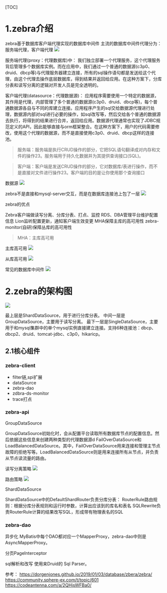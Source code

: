 [TOC]


# 1.zebra介绍

zebra基于数据库客户端代理实现的数据库中间件
主流的数据库中间件代理分为：服务端代理，客户端代理
![](https://xiaoboblog-bucket.oss-cn-hangzhou.aliyuncs.com/blog/20231030194540.png)

服务端代理(proxy：代理数据库)中： 我们独立部署一个代理服务，这个代理服务背后管理多个数据库实例。而在应用中，我们通过一个普通的数据源(c3p0、druid、dbcp等)与代理服务器建立连接，所有的sql操作语句都是发送给这个代理，由这个代理去操作底层数据库，得到结果并返回给应用。在这种方案下，分库分表和读写分离的逻辑对开发人员是完全透明的。

客户端代理(datasource：代理数据源)： 应用程序需要使用一个特定的数据源，其作用是代理，内部管理了多个普通的数据源(c3p0、druid、dbcp等)，每个普通数据源各自与不同的库建立连接。应用程序产生的sql交给数据源代理进行处理，数据源内部对sql进行必要的操作，如sql改写等，然后交给各个普通的数据源去执行，将得到的结果进行合并，返回给应用。数据源代理通常也实现了JDBC规范定义的API，因此能够直接与orm框架整合。在这种方案下，用户的代码需要修改，使用这个代理的数据源，而不是直接使用c3p0、druid、dbcp这样的连接池。

> 服务端：服务端是执行CRUD操作的部分，它把SQL语句翻译成对内存和文件的操作23。服务端用于持久化数据并为其提供查询接口(SQL)。

> 客户端：客户端是发送CRUD操作的部分，它对数据库/表进行操作，而不是直接对文件进行操作23。客户端的目的是让你使用那个查询接口

数据源
![](https://xiaoboblog-bucket.oss-cn-hangzhou.aliyuncs.com/blog/20231030195159.png)


zebra不是直接和mysql-server交互，而是在数据库连接池上包了一层
![](https://xiaoboblog-bucket.oss-cn-hangzhou.aliyuncs.com/blog/20231030204450.png)


zebra的优点

Zebra客户端做读写分离、分库分表、打点、监控
RDS、DBA管理平台维护配置信息
Lion监听配置更新，通知客户端生效变更
MHA保障主库的高可用性
zebra-monitor(自研)保障丛库的高可用性

> MHA：主库高可用

主库高可用
![](https://xiaoboblog-bucket.oss-cn-hangzhou.aliyuncs.com/blog/20231030205137.png)

从库高可用
![](https://xiaoboblog-bucket.oss-cn-hangzhou.aliyuncs.com/blog/20231030205217.png)

常见的数据库中间件
![](https://xiaoboblog-bucket.oss-cn-hangzhou.aliyuncs.com/blog/20231030204805.png)


# 2.zebra的架构图

![](https://xiaoboblog-bucket.oss-cn-hangzhou.aliyuncs.com/blog/20231030204920.png)

最上层是ShardDataSource，用于进行分库分表。
中间一层是GroupDataSource，主要用于读写分离。
最下一层是SingleDataSource，主要用于和mysql集群中的单个mysql实例直接建立连接。支持6种连接池：dbcp、dbcp2、druid、tomcat-jdbc、c3p0，hikaricp。


## 2.1核心组件

### zebra-client

- filter链,spi扩展
- dataSource
- zebra-dao
- zdbra-ds-monitor
- trace打点


### zebra-api

GroupDataSource

GroupDataSource初始化时，会从配置平台读取所有数据库节点的配置信息。然后依据这些信息来创建两种类型的代理数据源d FailOverDataSource和LoadBalancedDataSource。其中，FailOverDataSource用来连接和管理主节点故障的拒绝写等。LoadBalancedDataSource则是用来连接所有从节点，并负责从节点读流量的路由。


读写分离策略
![](https://xiaoboblog-bucket.oss-cn-hangzhou.aliyuncs.com/blog/20231030210245.png)

路由策略
![](https://xiaoboblog-bucket.oss-cn-hangzhou.aliyuncs.com/blog/20231030210026.png)


ShardDataSource

ShardDataSource中的DefaultShardRouter负责分库分表：
RouterRule路由规则：根据分库分表规则和运行时参数，计算出应该到的库名和表名
SQLRewrite负责RouterRule计算的结果改写SQL，形成带有物理表名的SQL


### zebra-dao


异步化
MyBatis中每个DAO都对应一个MapperProxy，zebra-dao中则是AsyncMapperProxy。

分页PageInterceptor

sql解析和改写
使用来Druid的 Sql Parser。


参考：
https://dorgenjones.github.io/2019/01/03/database/zbera/zebra/
https://community.sphere-ex.com/t/topic/601
https://codeantenna.com/a/2QHjsWFBa0/

